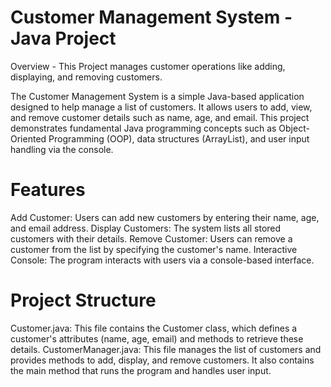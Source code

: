 # Customer Management System - Java Project
Overview - This Project manages customer operations like adding, displaying, and removing customers.

The Customer Management System is a simple Java-based application designed to help manage a list of customers. It allows users to add, view, and remove customer details such as name, age, and email. This project demonstrates fundamental Java programming concepts such as Object-Oriented Programming (OOP), data structures (ArrayList), and user input handling via the console.

# Features
Add Customer: Users can add new customers by entering their name, age, and email address.
Display Customers: The system lists all stored customers with their details.
Remove Customer: Users can remove a customer from the list by specifying the customer's name.
Interactive Console: The program interacts with users via a console-based interface.
# Project Structure
Customer.java: This file contains the Customer class, which defines a customer's attributes (name, age, email) and methods to retrieve these details.
CustomerManager.java: This file manages the list of customers and provides methods to add, display, and remove customers. It also contains the main method that runs the program and handles user input.
